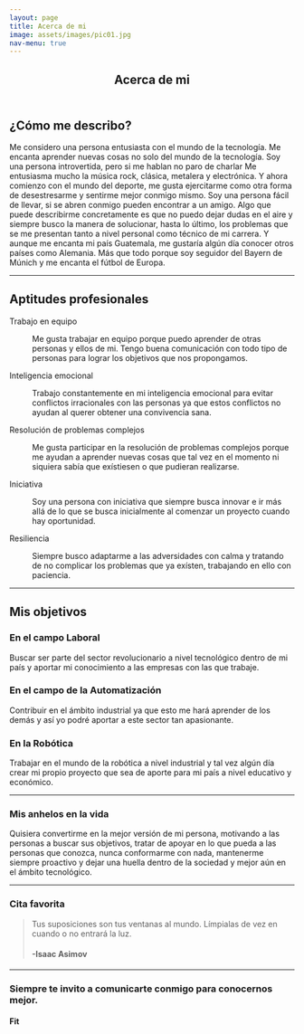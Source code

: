 ```yaml
---
layout: page
title: Acerca de mi
image: assets/images/pic01.jpg
nav-menu: true
---
```


<!-- Main -->
<div id="main" class="alt">

<!-- One -->
<section id="one">
	<div class="inner">
		<header class="major">
			<h1>Acerca de mi</h1>
		</header>

<!-- Content -->
<h2 id="content">¿Cómo me describo?</h2>
<p>Me considero una persona entusiasta con el mundo de la tecnología.  Me encanta aprender nuevas cosas no solo del mundo de la tecnología. Soy una persona introvertida, pero si me hablan no paro de charlar Me entusiasma mucho la música rock, clásica, metalera y electrónica. Y ahora comienzo con el mundo del deporte, me gusta ejercitarme como otra forma de desestresarme y sentirme mejor conmigo mismo. Soy una persona fácil de llevar, si se abren conmigo pueden encontrar a un amigo. Algo que puede describirme concretamente es que no puedo dejar dudas en el aire y siempre busco la manera de solucionar, hasta lo último, los problemas que se me presentan tanto a nivel personal como técnico de mi carrera. Y aunque me encanta mi país Guatemala, me gustaría algún día conocer otros países como Alemania. Más que todo porque soy seguidor del Bayern de Múnich y me encanta el fútbol de Europa.</p>
<hr class="major" />
<!-- Aptitudes -->
<h2 id="content">Aptitudes profesionales</h2>
<dl>
	<dt>Trabajo en equipo</dt>
	<dd>
		<p>Me gusta trabajar en equipo porque puedo aprender de otras personas y ellos de mi. Tengo buena comunicación con todo tipo de personas para lograr los objetivos que nos propongamos.</p>
	</dd>
	<dt>Inteligencia emocional</dt>
	<dd>
		<p>Trabajo constantemente en mi inteligencia emocional para evitar conflictos irracionales con las personas ya que estos conflictos no ayudan al querer obtener una convivencia sana.</p>
	</dd>
	<dt>Resolución de problemas complejos</dt>
	<dd>
		<p>Me gusta participar en la resolución de problemas complejos porque me ayudan a aprender nuevas cosas que tal vez en el momento ni siquiera sabía que exístiesen o que pudieran realizarse.</p>
	</dd>
	<dt>Iniciativa</dt>
	<dd>
		<p>Soy una persona con iniciativa que siempre busca innovar e ir más allá de lo que se busca inicialmente al comenzar un proyecto cuando hay oportunidad.</p>
	</dd>
	<dt>Resiliencia</dt>
	<dd>
		<p>Siempre busco adaptarme a las adversidades con calma y tratando de no complicar los problemas que ya exísten, trabajando en ello con paciencia.</p>
	</dd>
</dl>
<hr class="major" />	
<h2 id="content">Mis objetivos</h2>
<div class="row">
	<!-- Break -->
	<div class="4u 12u$(medium)">
		<h3>En el campo Laboral</h3>
		<p>Buscar ser parte del sector revolucionario a nivel tecnológico dentro de mi país y aportar mi conocimiento a las empresas con las que trabaje.</p>
	</div>
	<div class="4u 12u$(medium)">
		<h3>En el campo de la Automatización</h3>
		<p>Contribuir en el ámbito industrial ya que esto me hará aprender de los demás y así yo podré aportar a este sector tan apasionante.</p>
	</div>
	<div class="4u$ 12u$(medium)">
		<h3>En la Robótica</h3>
		<p>Trabajar en el mundo de la robótica a nivel industrial y tal vez algún día crear mi propio proyecto que sea de aporte para mi país a nivel educativo y económico.</p>
	</div>
</div>	
<hr class="major" />
<!-- Box -->
<h3>Mis anhelos en la vida</h3>
<div class="box">
	<p>Quisiera convertirme en la mejor versión de mi persona, motivando a las personas a buscar sus objetivos, tratar de apoyar en lo que pueda a las personas que conozca, nunca conformarme con nada, mantenerme siempre proactivo y dejar una huella dentro de la sociedad y mejor aún en el ámbito tecnológico. </p>
</div>	

<hr class="major" />
<!-- Blockquote -->
<h3>Cita favorita</h3>
<blockquote>Tus suposiciones son tus ventanas al mundo. Límpialas de vez en cuando o no entrará la luz.
<h4>-Isaac Asimov</h4></blockquote>
<hr class="major" />



<!-- Image -->
<h3>Siempre te invito a comunicarte conmigo para conocernos mejor.</h3>

<h4>Fit</h4>
<span class="image fit"><img src="{% link assets/images/pic03.jpg %}" alt="" /></span>




</div>
</section>

</div>


	

